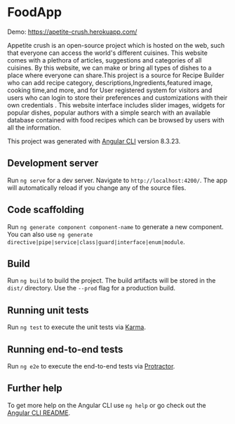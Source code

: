# FoodApp

Demo: https://apetite-crush.herokuapp.com/

Appetite crush is an open-source project which is hosted on the web, such that everyone can access the world's different cuisines. This website comes with a plethora of articles, suggestions and categories of all cuisines. By this website, we can make or bring all types of dishes to a place where everyone can share.This project is a source for Recipe Builder who can add recipe category, descriptions,Ingredients,featured image, cooking time,and more, and for User registered system for visitors and users who can login to store their preferences and customizations with their own credentials . This website interface includes slider images, widgets for popular dishes, popular authors with a simple search with an available database contained with food recipes which can be browsed by users with all the information.

This project was generated with [Angular CLI](https://github.com/angular/angular-cli) version 8.3.23.

## Development server

Run `ng serve` for a dev server. Navigate to `http://localhost:4200/`. The app will automatically reload if you change any of the source files.

## Code scaffolding

Run `ng generate component component-name` to generate a new component. You can also use `ng generate directive|pipe|service|class|guard|interface|enum|module`.

## Build

Run `ng build` to build the project. The build artifacts will be stored in the `dist/` directory. Use the `--prod` flag for a production build.

## Running unit tests

Run `ng test` to execute the unit tests via [Karma](https://karma-runner.github.io).

## Running end-to-end tests

Run `ng e2e` to execute the end-to-end tests via [Protractor](http://www.protractortest.org/).

## Further help

To get more help on the Angular CLI use `ng help` or go check out the [Angular CLI README](https://github.com/angular/angular-cli/blob/master/README.md).
